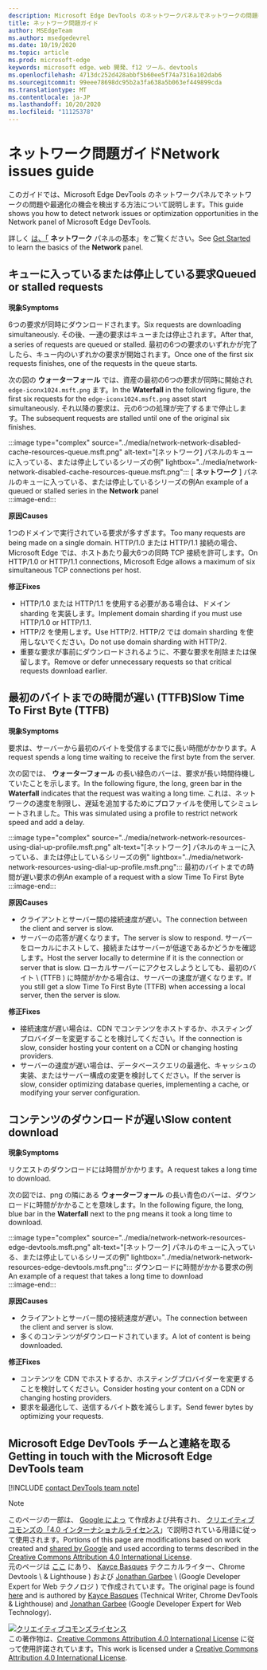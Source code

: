 ```yaml
---
description: Microsoft Edge DevTools のネットワークパネルでネットワークの問題を検出する方法について説明します。
title: ネットワーク問題ガイド
author: MSEdgeTeam
ms.author: msedgedevrel
ms.date: 10/19/2020
ms.topic: article
ms.prod: microsoft-edge
keywords: microsoft edge、web 開発、f12 ツール、devtools
ms.openlocfilehash: 4713dc252d428abbf5b60ee5f74a7316a102dab6
ms.sourcegitcommit: 99eee78698dc95b2a3fa638a5b063ef449899cda
ms.translationtype: MT
ms.contentlocale: ja-JP
ms.lasthandoff: 10/20/2020
ms.locfileid: "11125378"
---
```

<!-- Copyright Kayce Basques and Jonathan Garbee

   Licensed under the Apache License, Version 2.0 (the "License");
   you may not use this file except in compliance with the License.
   You may obtain a copy of the License at

       https://www.apache.org/licenses/LICENSE-2.0

   Unless required by applicable law or agreed to in writing, software
   distributed under the License is distributed on an "AS IS" BASIS,
   WITHOUT WARRANTIES OR CONDITIONS OF ANY KIND, either express or implied.
   See the License for the specific language governing permissions and
   limitations under the License.  -->

# <span data-ttu-id="6ed65-104">ネットワーク問題ガイド</span><span class="sxs-lookup"><span data-stu-id="6ed65-104">Network issues guide</span></span>  

<span data-ttu-id="6ed65-105">このガイドでは、Microsoft Edge DevTools のネットワークパネルでネットワークの問題や最適化の機会を検出する方法について説明します。</span><span class="sxs-lookup"><span data-stu-id="6ed65-105">This guide shows you how to detect network issues or optimization opportunities in the Network panel of Microsoft Edge DevTools.</span></span>  

<span data-ttu-id="6ed65-106">詳しく [は、「][NetworkPerformance] **ネットワーク** パネルの基本」をご覧ください。</span><span class="sxs-lookup"><span data-stu-id="6ed65-106">See [Get Started][NetworkPerformance] to learn the basics of the **Network** panel.</span></span>  

## <span data-ttu-id="6ed65-107">キューに入っているまたは停止している要求</span><span class="sxs-lookup"><span data-stu-id="6ed65-107">Queued or stalled requests</span></span>  

**<span data-ttu-id="6ed65-108">現象</span><span class="sxs-lookup"><span data-stu-id="6ed65-108">Symptoms</span></span>**  

<span data-ttu-id="6ed65-109">6つの要求が同時にダウンロードされます。</span><span class="sxs-lookup"><span data-stu-id="6ed65-109">Six requests are downloading simultaneously.</span></span>  <span data-ttu-id="6ed65-110">その後、一連の要求はキューまたは停止されます。</span><span class="sxs-lookup"><span data-stu-id="6ed65-110">After that, a series of requests are queued or stalled.</span></span>  <span data-ttu-id="6ed65-111">最初の6つの要求のいずれかが完了したら、キュー内のいずれかの要求が開始されます。</span><span class="sxs-lookup"><span data-stu-id="6ed65-111">Once one of the first six requests finishes, one of the requests in the queue starts.</span></span>  

<span data-ttu-id="6ed65-112">次の図の **ウォーターフォール** では、資産の最初の6つの要求が同時に開始され `edge-iconx1024.msft.png` ます。</span><span class="sxs-lookup"><span data-stu-id="6ed65-112">In the **Waterfall** in the following figure, the first six requests for the `edge-iconx1024.msft.png` asset start simultaneously.</span></span>  <span data-ttu-id="6ed65-113">それ以降の要求は、元の6つの処理が完了するまで停止します。</span><span class="sxs-lookup"><span data-stu-id="6ed65-113">The subsequent requests are stalled until one of the original six finishes.</span></span>  

:::image type="complex" source="../media/network-network-disabled-cache-resources-queue.msft.png" alt-text="[ネットワーク] パネルのキューに入っている、または停止しているシリーズの例" lightbox="../media/network-network-disabled-cache-resources-queue.msft.png":::
   <span data-ttu-id="6ed65-115">[ **ネットワーク** ] パネルのキューに入っている、または停止しているシリーズの例</span><span class="sxs-lookup"><span data-stu-id="6ed65-115">An example of a queued or stalled series in the **Network** panel</span></span>  
:::image-end:::  

**<span data-ttu-id="6ed65-116">原因</span><span class="sxs-lookup"><span data-stu-id="6ed65-116">Causes</span></span>**  

<span data-ttu-id="6ed65-117">1つのドメインで実行されている要求が多すぎます。</span><span class="sxs-lookup"><span data-stu-id="6ed65-117">Too many requests are being made on a single domain.</span></span>  <span data-ttu-id="6ed65-118">HTTP/1.0 または HTTP/1.1 接続の場合、Microsoft Edge では、ホストあたり最大6つの同時 TCP 接続を許可します。</span><span class="sxs-lookup"><span data-stu-id="6ed65-118">On HTTP/1.0 or HTTP/1.1 connections, Microsoft Edge allows a maximum of six simultaneous TCP connections per host.</span></span>  

**<span data-ttu-id="6ed65-119">修正</span><span class="sxs-lookup"><span data-stu-id="6ed65-119">Fixes</span></span>**  

*   <span data-ttu-id="6ed65-120">HTTP/1.0 または HTTP/1.1 を使用する必要がある場合は、ドメイン sharding を実装します。</span><span class="sxs-lookup"><span data-stu-id="6ed65-120">Implement domain sharding if you must use HTTP/1.0 or HTTP/1.1.</span></span>  
*   <span data-ttu-id="6ed65-121">HTTP/2 を使用します。</span><span class="sxs-lookup"><span data-stu-id="6ed65-121">Use HTTP/2.</span></span>  <span data-ttu-id="6ed65-122">HTTP/2 では domain sharding を使用しないでください。</span><span class="sxs-lookup"><span data-stu-id="6ed65-122">Do not use domain sharding with HTTP/2.</span></span>  
*   <span data-ttu-id="6ed65-123">重要な要求が事前にダウンロードされるように、不要な要求を削除または保留します。</span><span class="sxs-lookup"><span data-stu-id="6ed65-123">Remove or defer unnecessary requests so that critical requests download earlier.</span></span>  
    
## <span data-ttu-id="6ed65-124">最初のバイトまでの時間が遅い (TTFB)</span><span class="sxs-lookup"><span data-stu-id="6ed65-124">Slow Time To First Byte (TTFB)</span></span>  

**<span data-ttu-id="6ed65-125">現象</span><span class="sxs-lookup"><span data-stu-id="6ed65-125">Symptoms</span></span>**  

<span data-ttu-id="6ed65-126">要求は、サーバーから最初のバイトを受信するまでに長い時間がかかります。</span><span class="sxs-lookup"><span data-stu-id="6ed65-126">A request spends a long time waiting to receive the first byte from the server.</span></span>  

<span data-ttu-id="6ed65-127">次の図では、 **ウォーターフォール** の長い緑色のバーは、要求が長い時間待機していたことを示します。</span><span class="sxs-lookup"><span data-stu-id="6ed65-127">In the following figure, the long, green bar in the **Waterfall** indicates that the request was waiting a long time.</span></span>  <span data-ttu-id="6ed65-128">これは、ネットワークの速度を制限し、遅延を追加するためにプロファイルを使用してシミュレートされました。</span><span class="sxs-lookup"><span data-stu-id="6ed65-128">This was simulated using a profile to restrict network speed and add a delay.</span></span>  

:::image type="complex" source="../media/network-network-resources-using-dial-up-profile.msft.png" alt-text="[ネットワーク] パネルのキューに入っている、または停止しているシリーズの例" lightbox="../media/network-network-resources-using-dial-up-profile.msft.png":::
   <span data-ttu-id="6ed65-130">最初のバイトまでの時間が遅い要求の例</span><span class="sxs-lookup"><span data-stu-id="6ed65-130">An example of a request with a slow Time To First Byte</span></span>  
:::image-end:::  

**<span data-ttu-id="6ed65-131">原因</span><span class="sxs-lookup"><span data-stu-id="6ed65-131">Causes</span></span>**  

*   <span data-ttu-id="6ed65-132">クライアントとサーバー間の接続速度が遅い。</span><span class="sxs-lookup"><span data-stu-id="6ed65-132">The connection between the client and server is slow.</span></span>  
*   <span data-ttu-id="6ed65-133">サーバーの応答が遅くなります。</span><span class="sxs-lookup"><span data-stu-id="6ed65-133">The server is slow to respond.</span></span>  <span data-ttu-id="6ed65-134">サーバーをローカルにホストして、接続またはサーバーが低速であるかどうかを確認します。</span><span class="sxs-lookup"><span data-stu-id="6ed65-134">Host the server locally to determine if it is the connection or server that is slow.</span></span>  <span data-ttu-id="6ed65-135">ローカルサーバーにアクセスしようとしても、最初のバイト \ (TTFB \) に時間がかかる場合は、サーバーの速度が遅くなります。</span><span class="sxs-lookup"><span data-stu-id="6ed65-135">If you still get a slow Time To First Byte \(TTFB\) when accessing a local server, then the server is slow.</span></span>  
    
**<span data-ttu-id="6ed65-136">修正</span><span class="sxs-lookup"><span data-stu-id="6ed65-136">Fixes</span></span>**  

*   <span data-ttu-id="6ed65-137">接続速度が遅い場合は、CDN でコンテンツをホストするか、ホスティングプロバイダーを変更することを検討してください。</span><span class="sxs-lookup"><span data-stu-id="6ed65-137">If the connection is slow, consider hosting your content on a CDN or changing hosting providers.</span></span>  
*   <span data-ttu-id="6ed65-138">サーバーの速度が遅い場合は、データベースクエリの最適化、キャッシュの実装、またはサーバー構成の変更を検討してください。</span><span class="sxs-lookup"><span data-stu-id="6ed65-138">If the server is slow, consider optimizing database queries, implementing a cache, or modifying your server configuration.</span></span>  
    
## <span data-ttu-id="6ed65-139">コンテンツのダウンロードが遅い</span><span class="sxs-lookup"><span data-stu-id="6ed65-139">Slow content download</span></span>  

**<span data-ttu-id="6ed65-140">現象</span><span class="sxs-lookup"><span data-stu-id="6ed65-140">Symptoms</span></span>**  

<span data-ttu-id="6ed65-141">リクエストのダウンロードには時間がかかります。</span><span class="sxs-lookup"><span data-stu-id="6ed65-141">A request takes a long time to download.</span></span>  

<span data-ttu-id="6ed65-142">次の図では、png の隣にある **ウォーターフォール** の長い青色のバーは、ダウンロードに時間がかかることを意味します。</span><span class="sxs-lookup"><span data-stu-id="6ed65-142">In the following figure, the long, blue bar in the **Waterfall** next to the png means it took a long time to download.</span></span>  

:::image type="complex" source="../media/network-network-resources-edge-devtools.msft.png" alt-text="[ネットワーク] パネルのキューに入っている、または停止しているシリーズの例" lightbox="../media/network-network-resources-edge-devtools.msft.png":::
   <span data-ttu-id="6ed65-144">ダウンロードに時間がかかる要求の例</span><span class="sxs-lookup"><span data-stu-id="6ed65-144">An example of a request that takes a long time to download</span></span>  
:::image-end:::  

**<span data-ttu-id="6ed65-145">原因</span><span class="sxs-lookup"><span data-stu-id="6ed65-145">Causes</span></span>**  

*   <span data-ttu-id="6ed65-146">クライアントとサーバー間の接続速度が遅い。</span><span class="sxs-lookup"><span data-stu-id="6ed65-146">The connection between the client and server is slow.</span></span>  
*   <span data-ttu-id="6ed65-147">多くのコンテンツがダウンロードされています。</span><span class="sxs-lookup"><span data-stu-id="6ed65-147">A lot of content is being downloaded.</span></span>  
    
**<span data-ttu-id="6ed65-148">修正</span><span class="sxs-lookup"><span data-stu-id="6ed65-148">Fixes</span></span>**  

*   <span data-ttu-id="6ed65-149">コンテンツを CDN でホストするか、ホスティングプロバイダーを変更することを検討してください。</span><span class="sxs-lookup"><span data-stu-id="6ed65-149">Consider hosting your content on a CDN or changing hosting providers.</span></span>  
*   <span data-ttu-id="6ed65-150">要求を最適化して、送信するバイト数を減らします。</span><span class="sxs-lookup"><span data-stu-id="6ed65-150">Send fewer bytes by optimizing your requests.</span></span>  
    
<!--   ## Contribute knowledge  

Do you have a network issue that should be added to this guide?  

*   Send a tweet to [@EdgeDevTools][MicrosoftEdgeTweet].  
*   Choose **Send Feedback** \(![Send Feedback][ImageSendFeedbackIcon]\) in the DevTools or select `Alt`+`Shift`+`I` \(Windows, Linux\) or `Option`+`Shift`+`I` \(macOS\) to provide feedback or feature requests.  
*   [Open an issue][WebFundamentalsIssue] on the docs repo.  -->  
    
## <span data-ttu-id="6ed65-151">Microsoft Edge DevTools チームと連絡を取る</span><span class="sxs-lookup"><span data-stu-id="6ed65-151">Getting in touch with the Microsoft Edge DevTools team</span></span>  

[!INCLUDE [contact DevTools team note](../includes/contact-devtools-team-note.md)]  

<!-- image links -->  

[ImageSendFeedbackIcon]: ../media/smile-icon.msft.png  

<!-- links -->  

[NetworkPerformance]: ./index.md "Microsoft Edge DevTools でネットワークアクティビティを検査する |Microsoft ドキュメント"  

[MicrosoftEdgeTweet]: https://twitter.com/intent/tweet?text=@EdgeDevTools%20[Network%20Issues%20Guide%20Suggestion]  

[WebFundamentalsIssue]: https://github.com/MicrosoftDocs/edge-developer/issues/new?title=%5BDevTools%20Network%20Issues%20Guide%20Suggestion%5D "新しい問題-Microsoft のドキュメント/エッジ-開発者"  

> [!NOTE]
> <span data-ttu-id="6ed65-154">このページの一部は、 [Google によっ][GoogleSitePolicies] て作成および共有され、 [クリエイティブコモンズの「4.0 インターナショナルライセンス][CCA4IL]」で説明されている用語に従って使用されます。</span><span class="sxs-lookup"><span data-stu-id="6ed65-154">Portions of this page are modifications based on work created and [shared by Google][GoogleSitePolicies] and used according to terms described in the [Creative Commons Attribution 4.0 International License][CCA4IL].</span></span>  
> <span data-ttu-id="6ed65-155">元のページは [ここ](https://developers.google.com/web/tools/chrome-devtools/network/issues) にあり、 [Kayce Basques][KayceBasques] テクニカルライター、Chrome Devtools \ & Lighthouse \) および [Jonathan Garbee][JonathanGarbee] \ (Google Developer Expert for Web テクノロジ \) で作成されています。</span><span class="sxs-lookup"><span data-stu-id="6ed65-155">The original page is found [here](https://developers.google.com/web/tools/chrome-devtools/network/issues) and is authored by [Kayce Basques][KayceBasques] \(Technical Writer, Chrome DevTools \& Lighthouse\) and [Jonathan Garbee][JonathanGarbee] \(Google Developer Expert for Web Technology\).</span></span>  

[![クリエイティブコモンズライセンス][CCby4Image]][CCA4IL]  
<span data-ttu-id="6ed65-157">この著作物は、[Creative Commons Attribution 4.0 International License][CCA4IL] に従って使用許諾されています。</span><span class="sxs-lookup"><span data-stu-id="6ed65-157">This work is licensed under a [Creative Commons Attribution 4.0 International License][CCA4IL].</span></span>  

[CCA4IL]: https://creativecommons.org/licenses/by/4.0  
[CCby4Image]: https://i.creativecommons.org/l/by/4.0/88x31.png  
[GoogleSitePolicies]: https://developers.google.com/terms/site-policies  
[KayceBasques]: https://developers.google.com/web/resources/contributors/kaycebasques  
[JonathanGarbee]: https://developers.google.com/web/resources/contributors/jonathangarbee
